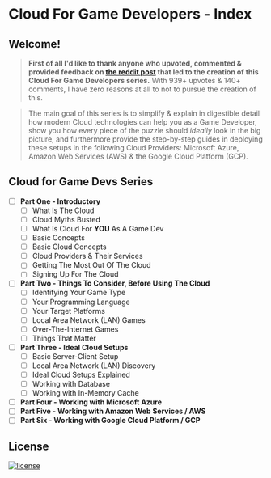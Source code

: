 
# Cloud For Game Developers - Index

## Welcome!

> **First of all I'd like to thank anyone who upvoted, commented & provided feedback on [the reddit post](https://www.reddit.com/r/gamedev/comments/67p1os/yo_rgamedev_would_you_like_me_to_create_a_series/) that led to the creation of this Cloud For Game Developers series.** With 939+ upvotes & 140+ comments, I have zero reasons at all to not to pursue the creation of this.

> The main goal of this series is to simplify & explain in digestible detail how modern Cloud technologies can help you as a Game Developer, show you how every piece of the puzzle should *ideally* look in the big picture, and furthermore provide the step-by-step guides in deploying these setups in the following Cloud Providers: Microsoft Azure, Amazon Web Services (AWS) & the Google Cloud Platform (GCP).


## Cloud for Game Devs Series

- [ ] **Part One - Introductory**
  - [ ] What Is The Cloud
  - [ ] Cloud Myths Busted
  - [ ] What Is Cloud For **YOU** As A Game Dev
  - [ ] Basic Concepts
  - [ ] Basic Cloud Concepts
  - [ ] Cloud Providers & Their Services
  - [ ] Getting The Most Out Of The Cloud
  - [ ] Signing Up For The Cloud
- [ ] **Part Two - Things To Consider, Before Using The Cloud**
  - [ ] Identifying Your Game Type
  - [ ] Your Programming Language
  - [ ] Your Target Platforms
  - [ ] Local Area Network (LAN) Games
  - [ ] Over-The-Internet Games
  - [ ] Things That Matter
- [ ] **Part Three - Ideal Cloud Setups**
  - [ ] Basic Server-Client Setup
  - [ ] Local Area Network (LAN) Discovery
  - [ ] Ideal Cloud Setups Explained
  - [ ] Working with Database
  - [ ] Working with In-Memory Cache
- [ ] **Part Four - Working with Microsoft Azure**
- [ ] **Part Five - Working with Amazon Web Services / AWS**
- [ ] **Part Six - Working with Google Cloud Platform / GCP**

## License

[![license](https://upload.wikimedia.org/wikipedia/commons/6/69/CC0_button.svg)](http://creativecommons.org/publicdomain/zero/1.0/)
